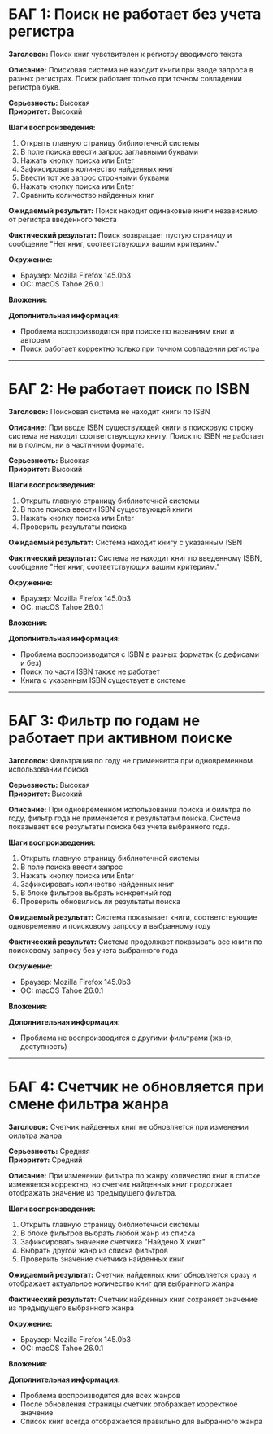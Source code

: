 # БАГ 1: Поиск не работает без учета регистра

**Заголовок:** Поиск книг чувствителен к регистру вводимого текста

**Описание:** 
Поисковая система не находит книги при вводе запроса в разных регистрах. Поиск работает только при точном совпадении регистра букв.

**Серьезность:** Высокая  
**Приоритет:** Высокий  

**Шаги воспроизведения:**
1. Открыть главную страницу библиотечной системы
2. В поле поиска ввести запрос заглавными буквами
3. Нажать кнопку поиска или Enter
4. Зафиксировать количество найденных книг
5. Ввести тот же запрос строчными буквами 
6. Нажать кнопку поиска или Enter
7. Сравнить количество найденных книг

**Ожидаемый результат:**
Поиск находит одинаковые книги независимо от регистра введенного текста

**Фактический результат:**
Поиск возвращает пустую страницу и сообщение "Нет книг, соответствующих вашим критериям."

**Окружение:**
- Браузер: Mozilla Firefox 145.0b3
- ОС: macOS Tahoe 26.0.1

**Вложения:**

**Дополнительная информация:**
- Проблема воспроизводится при поиске по названиям книг и авторам
- Поиск работает корректно только при точном совпадении регистра

---

# БАГ 2: Не работает поиск по ISBN

**Заголовок:** Поисковая система не находит книги по ISBN

**Описание:** 
При вводе ISBN существующей книги в поисковую строку система не находит соответствующую книгу. Поиск по ISBN не работает ни в полном, ни в частичном формате.

**Серьезность:** Высокая  
**Приоритет:** Высокий 

**Шаги воспроизведения:**
1. Открыть главную страницу библиотечной системы
2. В поле поиска ввести ISBN существующей книги
3. Нажать кнопку поиска или Enter
4. Проверить результаты поиска

**Ожидаемый результат:**
Система находит книгу с указанным ISBN

**Фактический результат:**
Система не находит книг по введенному ISBN, сообщение "Нет книг, соответствующих вашим критериям."

**Окружение:**
- Браузер: Mozilla Firefox 145.0b3
- ОС: macOS Tahoe 26.0.1

**Вложения:**

**Дополнительная информация:**
- Проблема воспроизводится с ISBN в разных форматах (с дефисами и без)
- Поиск по части ISBN также не работает
- Книга с указанным ISBN существует в системе

---

# БАГ 3: Фильтр по годам не работает при активном поиске

**Заголовок:** Фильтрация по году не применяется при одновременном использовании поиска

**Серьезность:** Высокая  
**Приоритет:** Высокий  

**Описание:** 
При одновременном использовании поиска и фильтра по году, фильтр года не применяется к результатам поиска. Система показывает все результаты поиска без учета выбранного года.

**Шаги воспроизведения:**
1. Открыть главную страницу библиотечной системы
2. В поле поиска ввести запрос
3. Нажать кнопку поиска или Enter
4. Зафиксировать количество найденных книг
5. В блоке фильтров выбрать конкретный год 
6. Проверить обновились ли результаты поиска

**Ожидаемый результат:**
Система показывает книги, соответствующие одновременно и поисковому запросу и выбранному году

**Фактический результат:**
Система продолжает показывать все книги по поисковому запросу без учета выбранного года

**Окружение:**
- Браузер: Mozilla Firefox 145.0b3
- ОС: macOS Tahoe 26.0.1

**Вложения:**

**Дополнительная информация:**
- Проблема не воспроизводится с другими фильтрами (жанр, доступность)

---

# БАГ 4: Счетчик не обновляется при смене фильтра жанра

**Заголовок:** Счетчик найденных книг не обновляется при изменении фильтра жанра

**Серьезность:** Средняя  
**Приоритет:** Средний  

**Описание:** 
При изменении фильтра по жанру количество книг в списке изменяется корректно, но счетчик найденных книг продолжает отображать значение из предыдущего фильтра.

**Шаги воспроизведения:**
1. Открыть главную страницу библиотечной системы
2. В блоке фильтров выбрать любой жанр из списка
3. Зафиксировать значение счетчика "Найдено X книг"
4. Выбрать другой жанр из списка фильтров
5. Проверить значение счетчика найденных книг

**Ожидаемый результат:**
Счетчик найденных книг обновляется сразу и отображает актуальное количество книг для выбранного жанра

**Фактический результат:**
Счетчик найденных книг сохраняет значение из предыдущего выбранного жанра

**Окружение:**
- Браузер: Mozilla Firefox 145.0b3
- ОС: macOS Tahoe 26.0.1

**Вложения:** 

**Дополнительная информация:**
- Проблема воспроизводится для всех жанров
- После обновления страницы счетчик отображает корректное значение
- Список книг всегда отображается правильно для выбранного жанра

